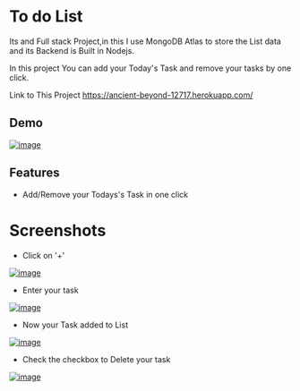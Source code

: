 
# To do List

Its and Full stack Project,in this I use MongoDB Atlas to store the List data
and its Backend is Built in Nodejs.

In  this project You can add your Today's Task and remove your tasks by one click.

Link to This Project https://ancient-beyond-12717.herokuapp.com/


## Demo

[![image](https://www.linkpicture.com/q/2022-02-01.png)](https://www.linkpicture.com/view.php?img=LPic61f93a21df70e420871133)



## Features

- Add/Remove your Todays's Task in one click


# Screenshots

- Click on '+'

[![image](https://www.linkpicture.com/q/1_529.png)](https://www.linkpicture.com/view.php?img=LPic61f941ea018b7527542078)

- Enter your task

[![image](https://www.linkpicture.com/q/2_344.png)](https://www.linkpicture.com/view.php?img=LPic61f941ea018b7527542078)

- Now your Task added to List

[![image](https://www.linkpicture.com/q/3_236.png)](https://www.linkpicture.com/view.php?img=LPic61f941ea018b7527542078)

- Check the checkbox to Delete your task

[![image](https://www.linkpicture.com/q/4_189.png)](https://www.linkpicture.com/view.php?img=LPic61f941ea018b7527542078)
